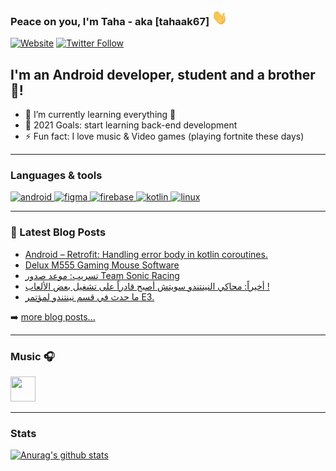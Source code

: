 ### Peace on you, I'm Taha - aka [tahaak67] <img src="https://github.com/tahaak67/tahaak67/blob/master/wave.gif" width="25" height="25" alt="Waveing Hi">


[![Website](https://img.shields.io/website?label=Blog&style=for-the-badge&url=https%3A%2F%2F699taha.blogspot.com%2F)](https://699taha.blogspot.com)
[![Twitter Follow](https://img.shields.io/twitter/follow/tahaak67?color=1DA1F2&logo=twitter&style=for-the-badge)](https://twitter.com/intent/follow?original_referer=https%3A%2F%2Fgithub.com%2Ftahaak67&screen_name=tahaak67)

## I'm an Android developer, student and a brother 🤣!

- 🌱 I’m currently learning everything 🤣
- 🥅 2021 Goals: start learning back-end development
- ⚡ Fun fact: I love music & Video games (playing fortnite these days)

---
### Languages & tools

<p align="left"> <a href="https://developer.android.com" target="_blank"> <img src="https://www.vectorlogo.zone/logos/android/android-tile.svg" alt="android" width="40" height="40"/> </a> <a href="https://www.figma.com/" target="_blank"> <img src="https://www.vectorlogo.zone/logos/figma/figma-icon.svg" alt="figma" width="40" height="40"/> </a> <a href="https://firebase.google.com/" target="_blank"> <img src="https://www.vectorlogo.zone/logos/firebase/firebase-icon.svg" alt="firebase" width="40" height="40"/> </a> <a href="https://kotlinlang.org" target="_blank"> <img src="https://www.vectorlogo.zone/logos/kotlinlang/kotlinlang-icon.svg" alt="kotlin" width="40" height="40"/> </a> <a href="https://www.linux.org/" target="_blank"> <img src="https://www.vectorlogo.zone/logos/linux/linux-icon.svg" alt="linux" width="40" height="40"/> </a> </p>

---

### 📕 Latest Blog Posts

<!-- BLOG-POST-LIST:START -->
- [Android – Retrofit: Handling error body in kotlin coroutines.](https://tahaben.com.ly/2020/07/android-retrofit-handling-error-body-in-kotlin-coroutines/)
- [Delux M555 Gaming Mouse Software](https://tahaben.com.ly/2019/12/delux-m555-gaming-mouse-software/)
- [تسريب: موعد صدور Team Sonic Racing](https://tahaben.com.ly/2018/07/%d8%aa%d8%b3%d8%b1%d9%8a%d8%a8-%d9%85%d9%88%d8%b9%d8%af-%d8%b5%d8%af%d9%88%d8%b1-team-sonic-racing/)
- [أخيراً: محاكي النينتندو سويتش أصبح قادراً على تشغيل بعض الألعاب !](https://tahaben.com.ly/2018/07/%d8%a3%d8%ae%d9%8a%d8%b1%d8%a7%d9%8b-%d9%85%d8%ad%d8%a7%d9%83%d9%8a-%d8%a7%d9%84%d9%86%d9%8a%d9%86%d8%aa%d9%86%d8%af%d9%88-%d8%b3%d9%88%d9%8a%d8%aa%d8%b4-%d8%a3%d8%b5%d8%a8%d8%ad-%d9%82%d8%a7%d8%af/)
- [ما حدث في قسم نينتندو لمؤتمر E3.](https://tahaben.com.ly/2018/06/%d9%85%d8%a7-%d8%ad%d8%af%d8%ab-%d9%81%d9%8a-%d9%82%d8%b3%d9%85-%d9%86%d9%8a%d9%86%d8%aa%d9%86%d8%af%d9%88-%d9%84%d9%85%d8%a4%d8%aa%d9%85%d8%b1-e3/)
<!-- BLOG-POST-LIST:END -->

➡️ [more blog posts...](https://699taha.blogspot.com)

---

### Music 🎧 
  
<a href="https://play.anghami.com/profile/81211465?bid=/egLdLmlOaab" title="anghami profile"><img src="https://user-images.githubusercontent.com/18553624/94550025-5e25aa80-0253-11eb-96cd-ae1d4dd95819.png" width="40" height="40"></a>

---

### Stats

[![Anurag's github stats](https://github-readme-stats.vercel.app/api?username=tahaak67&show_icons=true&count_private=true)](https://github.com/anuraghazra/github-readme-stats)

